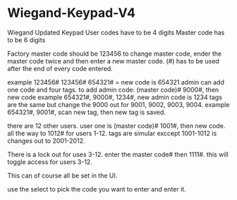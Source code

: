 # Wiegand-Keypad-V4
Wiegand Updated Keypad
User codes have to be 4 digits
Master code has to be 6 digits


Factory master code should be 123456
to change master code, ender the master code twice and then enter a new master code. 
(#) has to be used after the end of every code entered.

example 123456# 123456# 654321# = new code is 654321
admin can add one code and four tags. 
to add admin code:
(master code)# 9000#, then new code 
example 654321#, 9000#, 1234#, new admin code is 1234
tags are the same but change the 9000 out for 9001, 9002, 9003, 9004. 
example 654321#, 9001#, scan new tag, then new tag is saved. 

there are 12 other users. 
user one is (master code)# 1001#, then new code. all the way to 1012# for users 1-12. 
tags are simular exccept 1001-1012 is changes out to 2001-2012. 


There is a lock out for uses 3-12. enter the master code# then 1111#. this will toggle access for users 3-12. 


This can of course all be set in the UI. 

use the select to pick the code you want to enter and enter it. 
